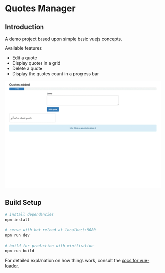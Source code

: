 # Quotes Manager
## Introduction

A demo project based upon simple basic vuejs concepts.

Available features:
 * Edit a quote
 * Display quotes in a grid
 * Delete a quote
 * Display the quotes count in a progress bar

![alt text](demo.gif)

## Build Setup

``` bash
# install dependencies
npm install

# serve with hot reload at localhost:8080
npm run dev

# build for production with minification
npm run build
```

For detailed explanation on how things work, consult the [docs for vue-loader](http://vuejs.github.io/vue-loader).
